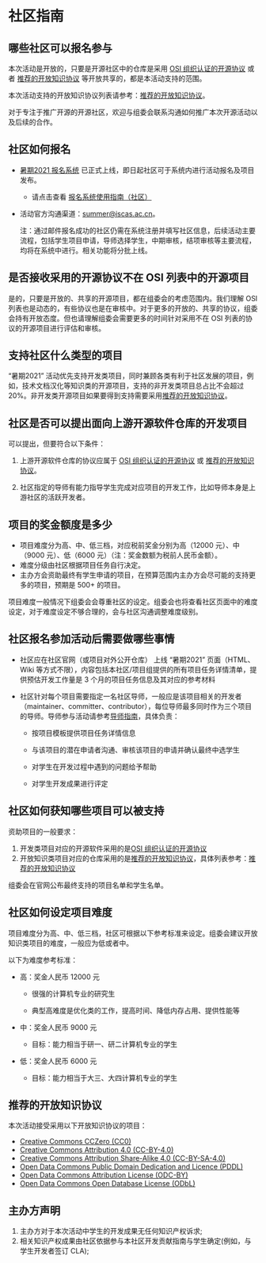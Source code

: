 # 社区指南

## 哪些社区可以报名参与

本次活动是开放的，只要是开源社区中的仓库是采用 [OSI 组织认证的开源协议](https://opensource.org/licenses) 或者 [推荐的开放知识协议](#_10) 等开放共享的，都是本活动支持的范围。

本次活动支持的开放知识协议列表请参考：[推荐的开放知识协议](#_10)。

对于专注于推广开源的开源社区，欢迎与组委会联系沟通如何推广本次开源活动以及后续的合作。

## 社区如何报名

- [暑期2021 报名系统](https://portal.summer-ospp.ac.cn/summer/login) 已正式上线，即日起社区可于系统内进行活动报名及项目发布。

  - 请点击查看 [报名系统使用指南（社区）](./assets/组织使用指南-开源软件供应链点亮计划管理系统.pdf)

- 活动官方沟通渠道：summer@iscas.ac.cn。

  注：通过邮件报名成功的社区仍需在系统注册并填写社区信息，后续活动主要流程，包括学生项目申请，导师选择学生，中期审核，结项审核等主要流程，均将在系统中进行。相关功能将分批上线。

## 是否接收采用的开源协议不在 OSI 列表中的开源项目

是的，只要是开放的、共享的开源项目，都在组委会的考虑范围内。我们理解 OSI 列表也是动态的，有些协议也是在审核中。对于更多的开放的、共享的协议，组委会持有开放态度。但也请理解组委会需要更多的时间针对采用不在 OSI 列表的协议的开源项目进行评估和审核。

## 支持社区什么类型的项目

“暑期2021” 活动优先支持开发类项目，同时兼顾各类有利于社区发展的项目，例如，技术文档汉化等知识类的开源项目，支持的非开发类项目总占比不会超过 20%。非开发类开源项目如果要得到支持需要采用[推荐的开放知识协议](#_10)。

## 社区是否可以提出面向上游开源软件仓库的开发项目

可以提出，但要符合以下条件：

1. 上游开源软件仓库的协议应属于 [OSI 组织认证的开源协议](https://opensource.org/licenses) 或 [推荐的开放知识协议](#_10)。

2. 社区指定的导师有能力指导学生完成对应项目的开发工作，比如导师本身是上游社区的活跃开发者。

## 项目的奖金额度是多少

- 项目难度分为高、中、低三档，对应税前奖金分别为高（12000 元）、中（9000 元）、低（6000 元）（注：奖金数额为税前人民币金额）。
- 难度分级由社区根据项目任务自行决定。
- 主办方会资助最终有学生申请的项目，在预算范围内主办方会尽可能的支持更多的项目，预期是 500+ 的项目。

项目难度一般情况下组委会会尊重社区的设定。组委会也将查看社区页面中的难度设定，对于难度设定不够合理的，会与社区沟通调整难度级别。

## 社区报名参加活动后需要做哪些事情

- 社区应在社区官网（或项目对外公开仓库） 上线 “暑期2021” 页面（HTML、Wiki 等方式不限），内容包括本社区/项目组提供的所有项目任务详情清单，提供预估开发工作量是 3 个月的项目任务信息及其对应的参考材料

- 社区针对每个项目需要指定一名社区导师，一般应是该项目相关的开发者（maintainer、committer、contributor），每位导师最多同时作为三个项目的导师。导师参与活动请参考[导师指南](https://github.com/summer-ospp/help/blob/main/docs/mentor.md)，具体负责：

    - 按项目模板提供项目任务详情信息
  
    - 与该项目的潜在申请者沟通、审核该项目的申请并确认最终中选学生
  
    - 对学生在开发过程中遇到的问题给予帮助
  
    - 对学生开发成果进行评定

## 社区如何获知哪些项目可以被支持

资助项目的一般要求：

1. 开发类项目对应的开源软件采用的是[OSI 组织认证的开源协议](https://opensource.org/licenses)
2. 开放知识类项目对应的仓库采用的是[推荐的开放知识协议](#推荐的开放知识协议)，具体列表参考：[推荐的开放知识协议](#_10)

组委会在官网公布最终支持的项目名单和学生名单。

## 社区如何设定项目难度

项目难度分为高、中、低三档，社区可根据以下参考标准来设定。组委会建议开放知识类项目的难度，一般应为低或者中。

以下为难度参考标准：

- 高：奖金人民币 12000 元

    - 很强的计算机专业的研究生
  
    - 典型高难度是优化类的工作，提高时间、降低内存占用、提供性能等
    
- 中：奖金人民币 9000 元

    - 目标：能力相当于研一、研二计算机专业的学生
    
- 低：奖金人民币 6000 元

    - 目标：能力相当于大三、大四计算机专业的学生

## 推荐的开放知识协议

本次活动接受采用以下开放知识协议的项目：

- [Creative Commons CCZero (CC0)](https://creativecommons.org/publicdomain/zero/1.0/)
- [Creative Commons Attribution 4.0 (CC-BY-4.0)](https://creativecommons.org/licenses/by/4.0/)
- [Creative Commons Attribution Share-Alike 4.0 (CC-BY-SA-4.0)](https://creativecommons.org/licenses/by-sa/4.0/)
- [Open Data Commons Public Domain Dedication and Licence (PDDL)](https://opendatacommons.org/licenses/pddl/)
- [Open Data Commons Attribution License (ODC-BY)](https://opendatacommons.org/licenses/by/)
- [Open Data Commons Open Database License (ODbL)](https://opendatacommons.org/licenses/odbl/1-0/)

## 主办方声明

1. 主办方对于本次活动中学生的开发成果无任何知识产权诉求;
2. 相关知识产权成果由社区依据参与本社区开发贡献指南与学生确定(例如，与学生开发者签订 CLA);
